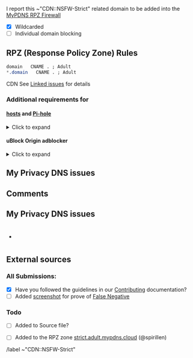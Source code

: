 <!-- Find tips in the bottom -->

I report this ~"CDN::NSFW-Strict" related domain to be added into the [MyPDNS RPZ Firewall][mpdrf]

- [X] Wildcarded
- [ ] Individual domain blocking

## RPZ (Response Policy Zone) Rules

```css
domain   CNAME . ; Adult
*.domain   CNAME . ; Adult
```

CDN See [Linked issues](#linked-issues) for details

### Additional requirements for

#### [hosts] and [Pi-hole]
<details><summary>Click to expand</summary>

```css
NULL
```

```css
+ www
- www
www.
```

</details>

#### uBlock Origin adblocker
<details><summary>Click to expand</summary>

```css
N/A
```
</details>

## My Privacy DNS issues

## Comments
<!-- comments like a specific url to see contents -->

## My Privacy DNS issues
- #

## External sources
<!-- If you found this domain on another issueboard -->

### All Submissions:
- [X] Have you followed the guidelines in our [Contributing](CONTRIBUTING.md) documentation?
- [ ] Added [screenshot] for prove of [False Negative][FN]

### Todo
- [ ] Added to Source file?
- [ ] Added to the RPZ zone [strict.adult.mypdns.cloud] (\@spirillen)

 

/label ~"CDN::NSFW-Strict"

<!--
usage of www or not

Please check if you submission is using the the www or not and put that into
the section of

You can tell us you have checked this by adding either a {key +}, a {key -} or `none` in front of the `www`

+ www  The domain uses **both** the `www` and the _none_ `www` names.
- www  The domain uses **only** the _none_ `www` name.
www.domain  The domain uses **only** the `www.` name.
www.? Leaving the question mark tells us you haven't tested this

Tips & Tricks

If you are using ie. uBlock Origin, you can sort the log output with this
one-liner in bash.
See snippet: https://mypdns.org/-/snippets/30
-->

[FN]: https://mypdns.org/MypDNS/support/-/wikis/False-Negative "About False Positive"
[hosts]: https://mypdns.org/mypdns/support/-/wikis/dns/DnsHosts "Hosts files a outdated blacklist format"
[issue]: https://mypdns.org/my-privacy-dns/matrix/-/issues "My Privacy DNS Domain records"
[mpdrf]: https://mypdns.org/my-privacy-dns/matrix/-/tree/master/source/porn_filters "My Privacy DNS RPZ Parental Firewall Filter"
[MR]: https://mypdns.org/my-privacy-dns/matrix/-/merge_requests "My Privacy DNS Merge Requests"
[Pi-hole]: https://mypdns.org/my-privacy-dns/matrix/-/blob/master/source/porn_filters/README.md#pi-hole
[Pi-hole]: https://mypdns.org/my-privacy-dns/matrix/-/blob/master/source/porn_filters/README.md#pi-hole "What is Pi-hole and it limitations"
[screenshot]: https://mypdns.org/MypDNS/support/-/wikis/Screenshot "What is a screenshot"
[strict.adult.mypdns.cloud]: https://mypdns.org/mypdns/support/-/wikis/RPZ-List#strictadultmypdnscloud
